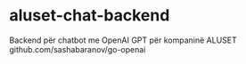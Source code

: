 # aluset-chat-backend
Backend për chatbot me OpenAI GPT për kompaninë ALUSET   github.com/sashabaranov/go-openai
